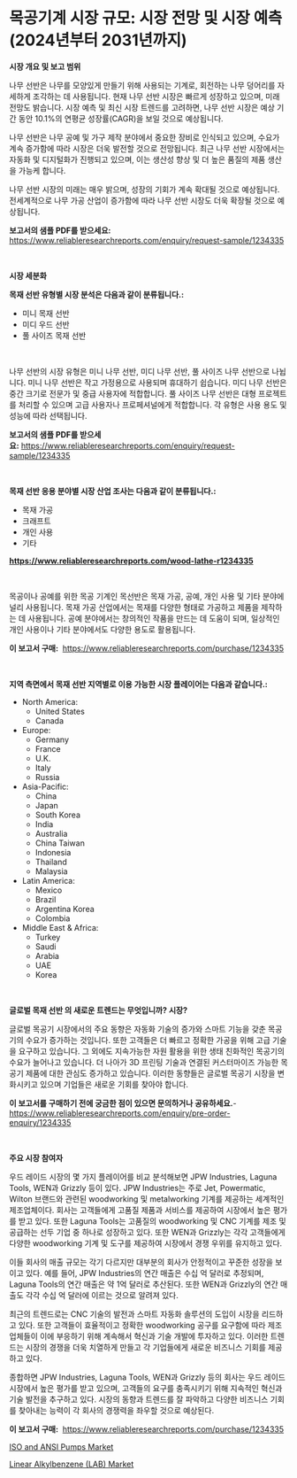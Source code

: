 <p><h1>목공기계 시장 규모: 시장 전망 및 시장 예측 (2024년부터 2031년까지)</h1></p><p><strong>시장 개요 및 보고 범위</strong></p>
<p><p>나무 선반은 나무를 모양있게 만들기 위해 사용되는 기계로, 회전하는 나무 덩어리를 자세하게 조각하는 데 사용됩니다. 현재 나무 선반 시장은 빠르게 성장하고 있으며, 미래 전망도 밝습니다. 시장 예측 및 최신 시장 트렌드를 고려하면, 나무 선반 시장은 예상 기간 동안 10.1%의 연평균 성장률(CAGR)을 보일 것으로 예상됩니다.</p><p>나무 선반은 나무 공예 및 가구 제작 분야에서 중요한 장비로 인식되고 있으며, 수요가 계속 증가함에 따라 시장은 더욱 발전할 것으로 전망됩니다. 최근 나무 선반 시장에서는 자동화 및 디지털화가 진행되고 있으며, 이는 생산성 향상 및 더 높은 품질의 제품 생산을 가능케 합니다.</p><p>나무 선반 시장의 미래는 매우 밝으며, 성장의 기회가 계속 확대될 것으로 예상됩니다. 전세계적으로 나무 가공 산업이 증가함에 따라 나무 선반 시장도 더욱 확장될 것으로 예상됩니다.</p></p>
<p><strong>보고서의 샘플 PDF를 받으세요:</strong> <a href="https://www.reliableresearchreports.com/enquiry/request-sample/1234335">https://www.reliableresearchreports.com/enquiry/request-sample/1234335</a></p>
<p>&nbsp;</p>
<p><strong>시장 세분화</strong></p>
<p><strong>목재 선반 유형별 시장 분석은 다음과 같이 분류됩니다.:</strong></p>
<p><ul><li>미니 목재 선반</li><li>미디 우드 선반</li><li>풀 사이즈 목재 선반</li></ul></p>
<p>&nbsp;</p>
<p><p>나무 선반의 시장 유형은 미니 나무 선반, 미디 나무 선반, 풀 사이즈 나무 선반으로 나뉩니다. 미니 나무 선반은 작고 가정용으로 사용되며 휴대하기 쉽습니다. 미디 나무 선반은 중간 크기로 전문가 및 중급 사용자에 적합합니다. 풀 사이즈 나무 선반은 대형 프로젝트를 처리할 수 있으며 고급 사용자나 프로페셔널에게 적합합니다. 각 유형은 사용 용도 및 성능에 따라 선택됩니다.</p></p>
<p><strong>보고서의 샘플 PDF를 받으세요:</strong>&nbsp;<a href="https://www.reliableresearchreports.com/enquiry/request-sample/1234335">https://www.reliableresearchreports.com/enquiry/request-sample/1234335</a></p>
<p>&nbsp;</p>
<p><strong> 목재 선반 응용 분야별 시장 산업 조사는 다음과 같이 분류됩니다.:</strong></p>
<p><ul><li>목재 가공</li><li>크래프트</li><li>개인 사용</li><li>기타</li></ul></p>
<p><strong><a href="https://www.reliableresearchreports.com/wood-lathe-r1234335">https://www.reliableresearchreports.com/wood-lathe-r1234335</a></strong></p>
<p>&nbsp;</p>
<p><p>목공이나 공예를 위한 목공 기계인 목선반은 목재 가공, 공예, 개인 사용 및 기타 분야에 널리 사용됩니다. 목재 가공 산업에서는 목재를 다양한 형태로 가공하고 제품을 제작하는 데 사용됩니다. 공예 분야에서는 창의적인 작품을 만드는 데 도움이 되며, 일상적인 개인 사용이나 기타 분야에서도 다양한 용도로 활용됩니다.</p></p>
<p><strong>이 보고서 구매:</strong>&nbsp; <a href="https://www.reliableresearchreports.com/purchase/1234335">https://www.reliableresearchreports.com/purchase/1234335</a></p>
<p>&nbsp;</p>
<p><strong>지역 측면에서 목재 선반 지역별로 이용 가능한 시장 플레이어는 다음과 같습니다.:</strong></p>
<p><ul>
    <li>
        North America:
        <ul>
            <li>United States</li>
            <li>Canada</li>
        </ul>
    </li>
    <li>
        Europe:
        <ul>
            <li>Germany</li>
            <li>France</li>
            <li>U.K.</li>
            <li>Italy</li>
            <li>Russia</li>
        </ul>
    </li>
    <li>
        Asia-Pacific:
        <ul>
            <li>China</li>
            <li>Japan</li>
            <li>South Korea</li>
            <li>India</li>
            <li>Australia</li>
            <li>China Taiwan</li>
            <li>Indonesia</li>
            <li>Thailand</li>
            <li>Malaysia</li>
        </ul>
    </li>
    <li>
        Latin America:
        <ul>
            <li>Mexico</li>
            <li>Brazil</li>
            <li>Argentina Korea</li>
            <li>Colombia</li>
        </ul>
    </li>
    <li>
        Middle East & Africa:
        <ul>
            <li>Turkey</li>
            <li>Saudi</li>
            <li>Arabia</li>
            <li>UAE</li>
            <li>Korea</li>
        </ul>
    </li>
    </ul></p>
<p>&nbsp;</p>
<p><strong>글로벌 목재 선반 의 새로운 트렌드는 무엇입니까? 시장?</strong></p>
<p><p>글로벌 목공기 시장에서의 주요 동향은 자동화 기술의 증가와 스마트 기능을 갖춘 목공기의 수요가 증가하는 것입니다. 또한 고객들은 더 빠르고 정확한 가공을 위해 고급 기술을 요구하고 있습니다. 그 외에도 지속가능한 자원 활용을 위한 생태 친화적인 목공기의 수요가 늘어나고 있습니다. 더 나아가 3D 프린팅 기술과 연결된 커스터마이즈 가능한 목공기 제품에 대한 관심도 증가하고 있습니다. 이러한 동향들은 글로벌 목공기 시장을 변화시키고 있으며 기업들은 새로운 기회를 찾아야 합니다.</p></p>
<p><strong>이 보고서를 구매하기 전에 궁금한 점이 있으면 문의하거나 공유하세요.</strong>- <a href="https://www.reliableresearchreports.com/enquiry/pre-order-enquiry/1234335">https://www.reliableresearchreports.com/enquiry/pre-order-enquiry/1234335</a></p>
<p>&nbsp;</p>
<p><strong>주요 시장 참여자</strong></p>
<p><p>우드 레이드 시장의 몇 가지 플레이어를 비교 분석해보면 JPW Industries, Laguna Tools, WEN과 Grizzly 등이 있다. JPW Industries는 주로 Jet, Powermatic, Wilton 브랜드와 관련된 woodworking 및 metalworking 기계를 제공하는 세계적인 제조업체이다. 회사는 고객들에게 고품질 제품과 서비스를 제공하여 시장에서 높은 평가를 받고 있다. 또한 Laguna Tools는 고품질의 woodworking 및 CNC 기계를 제조 및 공급하는 선두 기업 중 하나로 성장하고 있다. 또한 WEN과 Grizzly는 각각 고객들에게 다양한 woodworking 기계 및 도구를 제공하여 시장에서 경쟁 우위를 유지하고 있다.</p><p>이들 회사의 매출 규모는 각기 다르지만 대부분의 회사가 안정적이고 꾸준한 성장을 보이고 있다. 예를 들어, JPW Industries의 연간 매출은 수십 억 달러로 추정되며, Laguna Tools의 연간 매출은 약 1억 달러로 추산된다. 또한 WEN과 Grizzly의 연간 매출도 각각 수십 억 달러에 이르는 것으로 알려져 있다.</p><p>최근의 트렌드로는 CNC 기술의 발전과 스마트 자동화 솔루션의 도입이 시장을 리드하고 있다. 또한 고객들이 효율적이고 정확한 woodworking 공구를 요구함에 따라 제조업체들이 이에 부응하기 위해 계속해서 혁신과 기술 개발에 투자하고 있다. 이러한 트렌드는 시장의 경쟁을 더욱 치열하게 만들고 각 기업들에게 새로운 비즈니스 기회를 제공하고 있다.</p><p>종합하면 JPW Industries, Laguna Tools, WEN과 Grizzly 등의 회사는 우드 레이드 시장에서 높은 평가를 받고 있으며, 고객들의 요구를 충족시키기 위해 지속적인 혁신과 기술 발전을 추구하고 있다. 시장의 동향과 트렌드를 잘 파악하고 다양한 비즈니스 기회를 찾아내는 능력이 각 회사의 경쟁력을 좌우할 것으로 예상된다.</p></p>
<p><strong>이 보고서 구매:</strong>&nbsp;&nbsp;<a href="https://www.reliableresearchreports.com/purchase/1234335">https://www.reliableresearchreports.com/purchase/1234335</a></p>
<p><p><a href="https://github.com/Sinjinluong3e0awx2m195k76/Market-Research-Report-List-2/blob/main/iso-and-ansi-pumps-market.md">ISO and ANSI Pumps Market</a></p><p><a href="https://simplistic-meeting-7ee.notion.site/Linear-Alkylbenzene-LAB-Market-Insights-into-Market-CAGR-Market-Trends-and-Growth-Strategies-823e7f28a898456c828455ff81492963">Linear Alkylbenzene (LAB) Market</a></p></p>